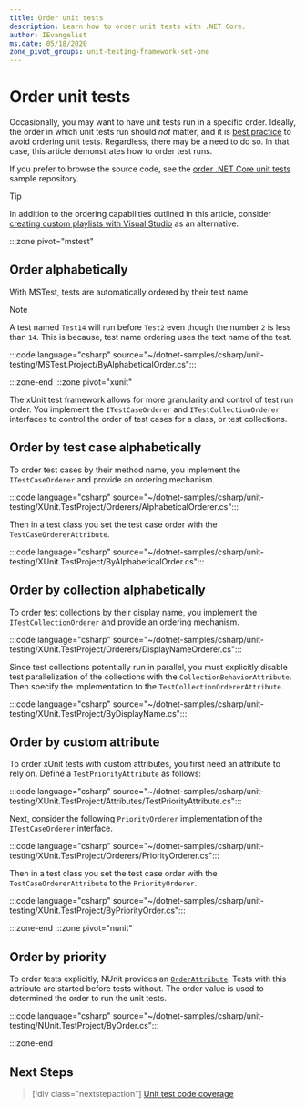 ```yaml
---
title: Order unit tests
description: Learn how to order unit tests with .NET Core.
author: IEvangelist
ms.date: 05/18/2020
zone_pivot_groups: unit-testing-framework-set-one
---
```


# Order unit tests

Occasionally, you may want to have unit tests run in a specific order. Ideally, the order in which unit tests run should _not_ matter, and it is [best practice](unit-testing-best-practices.md) to avoid ordering unit tests. Regardless, there may be a need to do so. In that case, this article demonstrates how to order test runs.

If you prefer to browse the source code, see the [order .NET Core unit tests](/samples/dotnet/samples/order-unit-tests-cs) sample repository.

> [!TIP]
> In addition to the ordering capabilities outlined in this article, consider [creating custom playlists with Visual Studio](/visualstudio/test/run-unit-tests-with-test-explorer?view=vs-2019#create-custom-playlists) as an alternative.

:::zone pivot="mstest"

## Order alphabetically

With MSTest, tests are automatically ordered by their test name.

> [!NOTE]
> A test named `Test14` will run before `Test2` even though the number  `2` is less than `14`. This is because, test name ordering uses the text name of the test.

:::code language="csharp" source="~/dotnet-samples/csharp/unit-testing/MSTest.Project/ByAlphabeticalOrder.cs":::

:::zone-end
:::zone pivot="xunit"

The xUnit test framework allows for more granularity and control of test run order. You implement the `ITestCaseOrderer` and `ITestCollectionOrderer` interfaces to control the order of test cases for a class, or test collections.

## Order by test case alphabetically

To order test cases by their method name, you implement the `ITestCaseOrderer` and provide an ordering mechanism.

:::code language="csharp" source="~/dotnet-samples/csharp/unit-testing/XUnit.TestProject/Orderers/AlphabeticalOrderer.cs":::

Then in a test class you set the test case order with the `TestCaseOrdererAttribute`.

:::code language="csharp" source="~/dotnet-samples/csharp/unit-testing/XUnit.TestProject/ByAlphabeticalOrder.cs":::

## Order by collection alphabetically

To order test collections by their display name, you implement the `ITestCollectionOrderer` and provide an ordering mechanism.

:::code language="csharp" source="~/dotnet-samples/csharp/unit-testing/XUnit.TestProject/Orderers/DisplayNameOrderer.cs":::

Since test collections potentially run in parallel, you must explicitly disable test parallelization of the collections with the `CollectionBehaviorAttribute`. Then specify the implementation to the `TestCollectionOrdererAttribute`.

:::code language="csharp" source="~/dotnet-samples/csharp/unit-testing/XUnit.TestProject/ByDisplayName.cs":::

## Order by custom attribute

To order xUnit tests with custom attributes, you first need an attribute to rely on. Define a `TestPriorityAttribute` as follows:

:::code language="csharp" source="~/dotnet-samples/csharp/unit-testing/XUnit.TestProject/Attributes/TestPriorityAttribute.cs":::

Next, consider the following `PriorityOrderer` implementation of the `ITestCaseOrderer` interface.

:::code language="csharp" source="~/dotnet-samples/csharp/unit-testing/XUnit.TestProject/Orderers/PriorityOrderer.cs":::

Then in a test class you set the test case order with the `TestCaseOrdererAttribute` to the `PriorityOrderer`.

:::code language="csharp" source="~/dotnet-samples/csharp/unit-testing/XUnit.TestProject/ByPriorityOrder.cs":::

:::zone-end
:::zone pivot="nunit"

## Order by priority

To order tests explicitly, NUnit provides an [`OrderAttribute`](https://github.com/nunit/docs/wiki/Order-Attribute). Tests with this attribute are started before tests without. The order value is used to determined the order to run the unit tests.

:::code language="csharp" source="~/dotnet-samples/csharp/unit-testing/NUnit.TestProject/ByOrder.cs":::

:::zone-end

## Next Steps

> [!div class="nextstepaction"]
> [Unit test code coverage](unit-testing-code-coverage.md)
